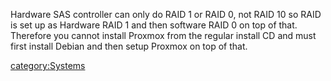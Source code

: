 Hardware SAS controller can only do RAID 1 or RAID 0, not RAID 10 so
RAID is set up as Hardware RAID 1 and then software RAID 0 on top of
that. Therefore you cannot install Proxmox from the regular install CD
and must first install Debian and then setup Proxmox on top of that.

[category:Systems](category:Systems "wikilink")